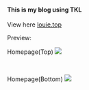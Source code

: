 
#### This is my blog using TKL

View here [louie.top](http://louie.top)

Preview:

Homepage(Top)
![](http://gitimage-10031767.file.myqcloud.com/git_readme/blog_home.jpg)

<br/>

Homepage(Bottom)
![](http://gitimage-10031767.file.myqcloud.com/git_readme/blog_home2.jpg)

